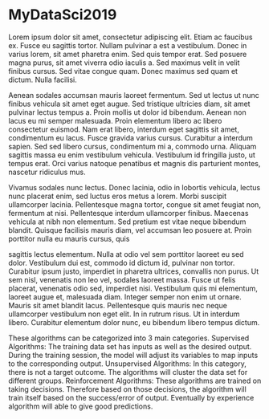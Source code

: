 # MyDataSci2019
Lorem ipsum dolor sit amet, consectetur adipiscing elit. Etiam ac faucibus ex. Fusce eu sagittis tortor. Nullam pulvinar a est a vestibulum. Donec in varius lorem, sit amet pharetra enim. Sed quis tempor erat. Sed posuere magna purus, sit amet viverra odio iaculis a. Sed maximus velit in velit finibus cursus. Sed vitae congue quam. Donec maximus sed quam et dictum. Nulla facilisi. 


Aenean sodales accumsan mauris laoreet fermentum.  Sed ut lectus ut nunc finibus vehicula sit amet eget augue. Sed tristique ultricies diam, sit amet pulvinar lectus tempus a. Proin mollis ut dolor id bibendum. Aenean non lacus eu mi semper malesuada. Proin elementum libero ac libero consectetur euismod. Nam erat libero, interdum eget sagittis sit amet, condimentum eu lacus. Fusce gravida varius cursus. Curabitur a interdum sapien.  Sed sed libero cursus, condimentum mi a, commodo urna. Aliquam sagittis massa eu enim vestibulum vehicula. Vestibulum id fringilla justo, ut tempus erat. Orci varius natoque penatibus et magnis dis parturient montes, nascetur ridiculus mus.

 Vivamus sodales nunc lectus. Donec lacinia, odio in lobortis vehicula, lectus nunc placerat enim, sed luctus eros metus a lorem. Morbi suscipit ullamcorper lacinia. Pellentesque magna tortor, congue sit amet feugiat non, fermentum at nisi.  Pellentesque interdum ullamcorper finibus. Maecenas vehicula at nibh non elementum. Sed pretium est vitae neque bibendum blandit. Quisque facilisis mauris diam, vel accumsan leo posuere at. Proin porttitor nulla eu mauris cursus, quis 

sagittis lectus elementum. Nulla at odio vel sem porttitor laoreet eu sed dolor. Vestibulum dui est, commodo id dictum id, pulvinar non tortor. Curabitur ipsum justo, imperdiet in pharetra ultrices, convallis non purus. Ut sem nisl, venenatis non leo vel, sodales laoreet massa.  Fusce ut felis placerat, venenatis odio sed, imperdiet nisi. Vestibulum quis mi elementum, laoreet augue et, malesuada diam. Integer semper non enim ut ornare. Mauris sit amet blandit lacus. Pellentesque quis mauris nec neque ullamcorper vestibulum non eget elit. In in rutrum risus. Ut in interdum libero. Curabitur elementum dolor nunc, eu bibendum libero tempus dictum.

These algorithms can be categorized into 3 main categories.
Supervised Algorithms: The training data set has inputs as well as the desired output. During the training session, the model will adjust its variables to map inputs to the corresponding output.
Unsupervised Algorithms: In this category, there is not a target outcome. The algorithms will cluster the data set for different groups.
Reinforcement Algorithms: These algorithms are trained on taking decisions. Therefore based on those decisions, the algorithm will train itself based on the success/error of output. Eventually by experience algorithm will able to give good predictions.
